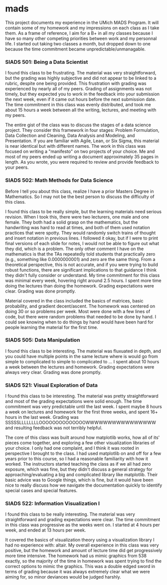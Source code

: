 # mads

This project documents my experience in the UMich MADS Program. It will contain some of my homework and my impressions on each class as I take them. 
As a frame of reference, I aim for a B+ in all my classes because I have so many other competing priorities between work and my personnal life. I started
out taking two classes a month, but dropped down to one because the time commitment became unpredictable/unmanagable.

### SIADS 501: Being a Data Scientist

I found this class to be frustrating. The material was very straightforward, but the grading was highly subjective and did not appear to be linked to a 
rubric, despite one being provided. This frustration with grading was experienced by nearly all of my peers. Grading of assignments was not timely, but 
they expected you to work in the feedback into your submission the next week, even if it came out hours before the next submission date. The time 
commitment in this class was evenly distributed, and took me about 15 hours a week between all the writing, lectures, and meeting with my peers. 

The entire gist of the class was to discuss the stages of a data science project. They consider this framework in four stages: Problem Formulation, Data 
Collection and Cleaning, Data Analysis and Modeling, and Presentation. If you are familiar with Agile, Lean, or Six Sigma, this material is near 
identical but with different names. The work in this class was focused on writing a "manifesto" on two projects of your choice. Me and most of my 
peers ended up writing a document approximately 35 pages in length. As you wrote, you were required to review and provide feedback to your peers. 

### SIADS 502: Math Methods for Data Science

Before I tell you about this class, realize I have a prior Masters Degree in Mathematics. So I may not be the best person to discuss the difficulty of
this class. 

I found this class to be really simple, but the learning materials need serious revision. When I took this, there were two lecturers, one male and 
one female. They both had a solid grasp on the mathematics, but the handwriting was hard to read at times, and both of them used notation practices 
that were spotty. They would randomly switch trains of thought and insert notation in previous lines. I followed it okay, but if I were to print final
versions of each slide for notes, I would not be able to figure out what they did, which is a problem. The only other comment I have on the mathematics 
is that the TAs repeatedly told students that practically zero (e.g., something like 0.0000000001) and zero are the same thing. From a theoretical 
perspective, this is not accurate, and if you were trying to build robust functions, there are significant implications to that guidance I think 
they didn't fully consider or understand. My time commitment for this class was minimal every week, hovering right around 2.5 hours. I spent more 
time doing the lectures than doing the homework. Grading expectations were clear. Grading was done promptly.

Material covered in the class included the basics of matrices, basic probability, and gradient decent/ascent. The homework was centered on doing 30 or so
problems per week. Most were done with a few lines of code, but there were random problems that needed to be done by hand. I could see knowing when to 
do things by hand would have been hard for people learning the material for the first time.

### SIADS 505: Data Manipulation

I found this class to be interesting. The material was fluxuated in depth, and you could have multiple points in the same lecture where is would go from 
simple to complicated to simple to complicated to ... I spent about 10 hours a week between the lectures and homework. Grading expectations were always
very clear. Grading was done promptly.

### SIADS 521: Visual Exploration of Data

I found this class to be interesting. The material was pretty straightforward and most of the grading expectations were solid enough. The time commitment
was very predictable until the last week. I spent maybe 8 hours a week on lectures and homework for the first three weeks, and spent 16+ hours in the 
last week. Grading was SSSSSLLLLLLLLOOOOOOOOOOOOOOWWWWWWWWWWWWWWWW and resulting feedback was not terribly helpful.

The core of this class was built around how matplotlib works, how all of its' pieces come together, and exploring a few other visualization libraries of
your choice. I only had one complaint, and I think it was rooted in perspective I brought to the class. I had used matplotlib on and off for a few 
years prior to this course, so I had a reasonable familiarity with how it worked. The instructors started teaching the class as if we all had zero
exposure, which was fine, but they didn't discuss a general strategy for approaching/evaluating a big and complicated library like matplotlib. Their 
basic advice was to Google things, which is fine, but it would have been nice to really discuss how we navigate the documentation quickly to identify 
special cases and special features. 

### SIADS 522: Information Visualization I

I found this class to be really interesting. The material was very straightforward and grading expectations were clear. The time commitment in this 
class was progressive as the weeks went on. I started at 4 hours per week, and ended at 13 hours per week.  

It covered the basics of visualization theory using a visualization library I had no experience with: altair. My overall experience in this class was 
very positive, but the homework and amount of lecture time did get progressively more time intensive. The homework had us mimic graphics from 538 
exactly, so the majority of the time in homework was spent trying to find the correct options to mimic the graphics. This was a double edged sword in 
terms of grading because it was always extremely clear what we were aiming for, so minor deviances would be judged harshly. 


